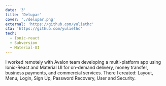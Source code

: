```yaml
---
date: '3'
title: 'Delupar'
cover: './delupar.png'
external: 'https://github.com/yuliethc'
cta: 'https://github.com/yuliethc'
tech:
  - Ionic-react
  - Subversion
  - Material-UI
---
```


I worked remotely with Avalon team developing a multi-platform app using Ionic-React and Material UI for on-demand delivery, money transfer, business payments, and commercial services. There I created: Layout, Menu, Login, Sign Up, Password Recovery, User and Security. 